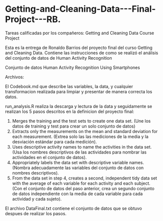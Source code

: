 # Getting-and-Cleaning-Data---Final-Project---RB.

Tareas calificadas por los compañeros: Getting and Cleaning Data Course Project

Esta es la entrega de Ronaldo Barrios del proyecto final del curso Getting and Cleaning Data. 
Contiene las instrucciones de como se realizó el análisis del conjunto de datos de Human Activity Recognition

Conjunto de datos
Human Activity Recognition Using Smartphones

Archivos:

El Codebook.md que describe las variables, la data, y cualquier transformacion realizada para limpiar y presentar de manera correcta los datos.

run_analysis.R realiza la descarga y lectura de la data y seguidamente se realizan los 5 pasos descritos en la definicion del proyecto final: 

1. Merges the training and the test sets to create one data set.
(Une los datos de training y test para crear un solo conjunto de datos) 
2. Extracts only the measurements on the mean and standard deviation for each measurement. 
(Extrea solo las las mediciones de la media y la desviación estándar para cada medición).
3. Uses descriptive activity names to name the activities in the data set.
(Usa los nombres descriptivos de las actividades para nombrar las actividades en el conjunto de datos). 
4. Appropriately labels the data set with descriptive variable names. 
(Nombra adecuadamente las variables del conjunto de datos con nombres descriptivos). 
5. From the data set in step 4, creates a second, independent tidy data set with the average of each variable for each activity and each subject.
(Con el conjunto de datos del paso anterior, crea un segundo conjunto de datos independiente con la media de cada variable para cada actividad y cada sujeto). 

El archivo DataFinal.txt contiene el conjunto de datos que se obtuvo despues de realizar los pasos. 
